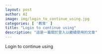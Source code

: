 ```yaml
---
layout: post
author: AI
image: img/login_to_continue_using.jpg
categories: [ '教育' ]
title: "Login to continue using"  
description: "這是一篇關於登入以繼續使用的文章"
---
```

Login to continue using